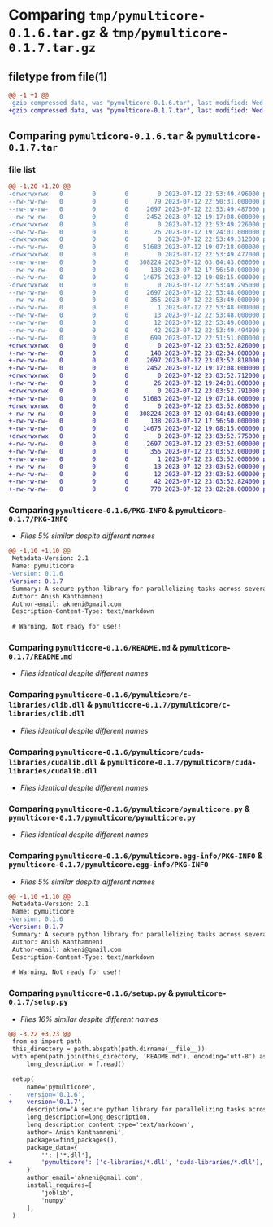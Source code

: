 # Comparing `tmp/pymulticore-0.1.6.tar.gz` & `tmp/pymulticore-0.1.7.tar.gz`

## filetype from file(1)

```diff
@@ -1 +1 @@
-gzip compressed data, was "pymulticore-0.1.6.tar", last modified: Wed Jul 12 22:53:49 2023, max compression
+gzip compressed data, was "pymulticore-0.1.7.tar", last modified: Wed Jul 12 23:03:52 2023, max compression
```

## Comparing `pymulticore-0.1.6.tar` & `pymulticore-0.1.7.tar`

### file list

```diff
@@ -1,20 +1,20 @@
-drwxrwxrwx   0        0        0        0 2023-07-12 22:53:49.496000 pymulticore-0.1.6/
--rw-rw-rw-   0        0        0       79 2023-07-12 22:50:31.000000 pymulticore-0.1.6/MANIFEST.in
--rw-rw-rw-   0        0        0     2697 2023-07-12 22:53:49.487000 pymulticore-0.1.6/PKG-INFO
--rw-rw-rw-   0        0        0     2452 2023-07-12 19:17:08.000000 pymulticore-0.1.6/README.md
-drwxrwxrwx   0        0        0        0 2023-07-12 22:53:49.226000 pymulticore-0.1.6/pymulticore/
--rw-rw-rw-   0        0        0       26 2023-07-12 19:24:01.000000 pymulticore-0.1.6/pymulticore/__init__.py
-drwxrwxrwx   0        0        0        0 2023-07-12 22:53:49.312000 pymulticore-0.1.6/pymulticore/c-libraries/
--rw-rw-rw-   0        0        0    51683 2023-07-12 19:07:18.000000 pymulticore-0.1.6/pymulticore/c-libraries/clib.dll
-drwxrwxrwx   0        0        0        0 2023-07-12 22:53:49.477000 pymulticore-0.1.6/pymulticore/cuda-libraries/
--rw-rw-rw-   0        0        0   308224 2023-07-12 03:04:43.000000 pymulticore-0.1.6/pymulticore/cuda-libraries/cudalib.dll
--rw-rw-rw-   0        0        0      138 2023-07-12 17:56:50.000000 pymulticore-0.1.6/pymulticore/devicestatus.py
--rw-rw-rw-   0        0        0    14675 2023-07-12 19:08:15.000000 pymulticore-0.1.6/pymulticore/pymulticore.py
-drwxrwxrwx   0        0        0        0 2023-07-12 22:53:49.295000 pymulticore-0.1.6/pymulticore.egg-info/
--rw-rw-rw-   0        0        0     2697 2023-07-12 22:53:48.000000 pymulticore-0.1.6/pymulticore.egg-info/PKG-INFO
--rw-rw-rw-   0        0        0      355 2023-07-12 22:53:49.000000 pymulticore-0.1.6/pymulticore.egg-info/SOURCES.txt
--rw-rw-rw-   0        0        0        1 2023-07-12 22:53:48.000000 pymulticore-0.1.6/pymulticore.egg-info/dependency_links.txt
--rw-rw-rw-   0        0        0       13 2023-07-12 22:53:48.000000 pymulticore-0.1.6/pymulticore.egg-info/requires.txt
--rw-rw-rw-   0        0        0       12 2023-07-12 22:53:49.000000 pymulticore-0.1.6/pymulticore.egg-info/top_level.txt
--rw-rw-rw-   0        0        0       42 2023-07-12 22:53:49.494000 pymulticore-0.1.6/setup.cfg
--rw-rw-rw-   0        0        0      699 2023-07-12 22:51:51.000000 pymulticore-0.1.6/setup.py
+drwxrwxrwx   0        0        0        0 2023-07-12 23:03:52.826000 pymulticore-0.1.7/
+-rw-rw-rw-   0        0        0      148 2023-07-12 23:02:34.000000 pymulticore-0.1.7/MANIFEST.in
+-rw-rw-rw-   0        0        0     2697 2023-07-12 23:03:52.818000 pymulticore-0.1.7/PKG-INFO
+-rw-rw-rw-   0        0        0     2452 2023-07-12 19:17:08.000000 pymulticore-0.1.7/README.md
+drwxrwxrwx   0        0        0        0 2023-07-12 23:03:52.712000 pymulticore-0.1.7/pymulticore/
+-rw-rw-rw-   0        0        0       26 2023-07-12 19:24:01.000000 pymulticore-0.1.7/pymulticore/__init__.py
+drwxrwxrwx   0        0        0        0 2023-07-12 23:03:52.791000 pymulticore-0.1.7/pymulticore/c-libraries/
+-rw-rw-rw-   0        0        0    51683 2023-07-12 19:07:18.000000 pymulticore-0.1.7/pymulticore/c-libraries/clib.dll
+drwxrwxrwx   0        0        0        0 2023-07-12 23:03:52.808000 pymulticore-0.1.7/pymulticore/cuda-libraries/
+-rw-rw-rw-   0        0        0   308224 2023-07-12 03:04:43.000000 pymulticore-0.1.7/pymulticore/cuda-libraries/cudalib.dll
+-rw-rw-rw-   0        0        0      138 2023-07-12 17:56:50.000000 pymulticore-0.1.7/pymulticore/devicestatus.py
+-rw-rw-rw-   0        0        0    14675 2023-07-12 19:08:15.000000 pymulticore-0.1.7/pymulticore/pymulticore.py
+drwxrwxrwx   0        0        0        0 2023-07-12 23:03:52.775000 pymulticore-0.1.7/pymulticore.egg-info/
+-rw-rw-rw-   0        0        0     2697 2023-07-12 23:03:52.000000 pymulticore-0.1.7/pymulticore.egg-info/PKG-INFO
+-rw-rw-rw-   0        0        0      355 2023-07-12 23:03:52.000000 pymulticore-0.1.7/pymulticore.egg-info/SOURCES.txt
+-rw-rw-rw-   0        0        0        1 2023-07-12 23:03:52.000000 pymulticore-0.1.7/pymulticore.egg-info/dependency_links.txt
+-rw-rw-rw-   0        0        0       13 2023-07-12 23:03:52.000000 pymulticore-0.1.7/pymulticore.egg-info/requires.txt
+-rw-rw-rw-   0        0        0       12 2023-07-12 23:03:52.000000 pymulticore-0.1.7/pymulticore.egg-info/top_level.txt
+-rw-rw-rw-   0        0        0       42 2023-07-12 23:03:52.824000 pymulticore-0.1.7/setup.cfg
+-rw-rw-rw-   0        0        0      770 2023-07-12 23:02:28.000000 pymulticore-0.1.7/setup.py
```

### Comparing `pymulticore-0.1.6/PKG-INFO` & `pymulticore-0.1.7/PKG-INFO`

 * *Files 5% similar despite different names*

```diff
@@ -1,10 +1,10 @@
 Metadata-Version: 2.1
 Name: pymulticore
-Version: 0.1.6
+Version: 0.1.7
 Summary: A secure python library for parallelizing tasks across several CPU cores
 Author: Anish Kanthamneni
 Author-email: akneni@gmail.com
 Description-Content-Type: text/markdown
 
 # Warning, Not ready for use!!
```

### Comparing `pymulticore-0.1.6/README.md` & `pymulticore-0.1.7/README.md`

 * *Files identical despite different names*

### Comparing `pymulticore-0.1.6/pymulticore/c-libraries/clib.dll` & `pymulticore-0.1.7/pymulticore/c-libraries/clib.dll`

 * *Files identical despite different names*

### Comparing `pymulticore-0.1.6/pymulticore/cuda-libraries/cudalib.dll` & `pymulticore-0.1.7/pymulticore/cuda-libraries/cudalib.dll`

 * *Files identical despite different names*

### Comparing `pymulticore-0.1.6/pymulticore/pymulticore.py` & `pymulticore-0.1.7/pymulticore/pymulticore.py`

 * *Files identical despite different names*

### Comparing `pymulticore-0.1.6/pymulticore.egg-info/PKG-INFO` & `pymulticore-0.1.7/pymulticore.egg-info/PKG-INFO`

 * *Files 5% similar despite different names*

```diff
@@ -1,10 +1,10 @@
 Metadata-Version: 2.1
 Name: pymulticore
-Version: 0.1.6
+Version: 0.1.7
 Summary: A secure python library for parallelizing tasks across several CPU cores
 Author: Anish Kanthamneni
 Author-email: akneni@gmail.com
 Description-Content-Type: text/markdown
 
 # Warning, Not ready for use!!
```

### Comparing `pymulticore-0.1.6/setup.py` & `pymulticore-0.1.7/setup.py`

 * *Files 16% similar despite different names*

```diff
@@ -3,22 +3,23 @@
 from os import path
 this_directory = path.abspath(path.dirname(__file__))
 with open(path.join(this_directory, 'README.md'), encoding='utf-8') as f:
     long_description = f.read()
 
 setup(
     name='pymulticore',
-    version='0.1.6',
+    version='0.1.7',
     description='A secure python library for parallelizing tasks across several CPU cores',
     long_description=long_description,
     long_description_content_type='text/markdown', 
     author='Anish Kanthamneni',
     packages=find_packages(),
     package_data={
         '': ['*.dll'],
+        'pymulticore': ['c-libraries/*.dll', 'cuda-libraries/*.dll'],
     },
     author_email='akneni@gmail.com',
     install_requires=[
         'joblib',
         'numpy'
     ],
 )
```

